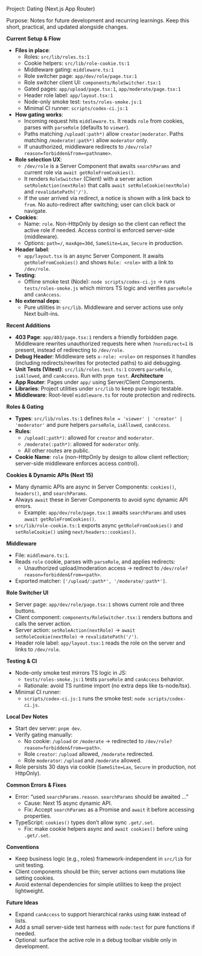 Project: Dating (Next.js App Router)

Purpose: Notes for future development and recurring learnings. Keep this short, practical, and updated alongside changes.

**Current Setup & Flow**
- **Files in place**:
  - Roles: `src/lib/roles.ts:1`
  - Cookie helpers: `src/lib/role-cookie.ts:1`
  - Middleware gating: `middleware.ts:1`
  - Role switcher page: `app/dev/role/page.tsx:1`
  - Role switcher client UI: `components/RoleSwitcher.tsx:1`
  - Gated pages: `app/upload/page.tsx:1`, `app/moderate/page.tsx:1`
  - Header role label: `app/layout.tsx:1`
  - Node-only smoke test: `tests/roles-smoke.js:1`
  - Minimal CI runner: `scripts/codex-ci.js:1`
- **How gating works**:
  - Incoming request hits `middleware.ts`. It reads `role` from cookies, parses with `parseRole` (defaults to `viewer`).
  - Paths matching `/upload(:path*)` allow `creator|moderator`. Paths matching `/moderate(:path*)` allow `moderator` only.
  - If unauthorized, middleware redirects to `/dev/role?reason=forbidden&from=<pathname>`.
- **Role selection UX**:
  - `/dev/role` is a Server Component that awaits `searchParams` and current role via `await getRoleFromCookies()`.
  - It renders `RoleSwitcher` (Client) with a server action `setRoleAction(nextRole)` that calls `await setRoleCookie(nextRole)` and `revalidatePath('/')`.
  - If the user arrived via redirect, a notice is shown with a link back to `from`. No auto-redirect after switching; user can click back or navigate.
- **Cookies**:
  - Name: `role`. Non-HttpOnly by design so the client can reflect the active role if needed. Access control is enforced server-side (middleware).
  - Options: `path=/`, `maxAge=30d`, `SameSite=Lax`, `Secure` in production.
- **Header label**:
  - `app/layout.tsx` is an async Server Component. It awaits `getRoleFromCookies()` and shows `Role: <role>` with a link to `/dev/role`.
- **Testing**:
  - Offline smoke test (Node): `node scripts/codex-ci.js` → runs `tests/roles-smoke.js` which mirrors TS logic and verifies `parseRole` and `canAccess`.
- **No external deps**:
  - Pure utilities in `src/lib`. Middleware and server actions use only Next built-ins.

**Recent Additions**
- **403 Page**: `app/403/page.tsx:1` renders a friendly forbidden page. Middleware rewrites unauthorized requests here when `?noredirect=1` is present, instead of redirecting to `/dev/role`.
- **Debug Header**: Middleware sets `x-role: <role>` on responses it handles (including redirects/rewrites for protected paths) to aid debugging.
- **Unit Tests (Vitest)**: `src/lib/roles.test.ts:1` covers `parseRole`, `isAllowed`, and `canAccess`. Run with `pnpm test`.
**Architecture**
- **App Router**: Pages under `app/` using Server/Client Components.
- **Libraries**: Project utilities under `src/lib` to keep pure logic testable.
- **Middleware**: Root-level `middleware.ts` for route protection and redirects.

**Roles & Gating**
- **Types**: `src/lib/roles.ts:1` defines `Role = 'viewer' | 'creator' | 'moderator'` and pure helpers `parseRole`, `isAllowed`, `canAccess`.
- **Rules**:
  - `/upload(:path*)`: allowed for `creator` and `moderator`.
  - `/moderate(:path*)`: allowed for `moderator` only.
  - All other routes are public.
- **Cookie Name**: `role` (non-HttpOnly by design to allow client reflection; server-side middleware enforces access control).

**Cookies & Dynamic APIs (Next 15)**
- Many dynamic APIs are async in Server Components: `cookies()`, `headers()`, and `searchParams`.
- Always `await` these in Server Components to avoid sync dynamic API errors.
  - Example: `app/dev/role/page.tsx:1` awaits `searchParams` and uses `await getRoleFromCookies()`.
- `src/lib/role-cookie.ts:1` exports async `getRoleFromCookies()` and `setRoleCookie()` using `next/headers::cookies()`.

**Middleware**
- File: `middleware.ts:1`.
- Reads `role` cookie, parses with `parseRole`, and applies redirects:
  - Unauthorized upload/moderation access → redirect to `/dev/role?reason=forbidden&from=<path>`.
- Exported matcher: `['/upload/:path*', '/moderate/:path*']`.

**Role Switcher UI**
- Server page: `app/dev/role/page.tsx:1` shows current role and three buttons.
- Client component: `components/RoleSwitcher.tsx:1` renders buttons and calls the server action.
- Server action: `setRoleAction(nextRole)` → `await setRoleCookie(nextRole)` → `revalidatePath('/')`.
- Header role label: `app/layout.tsx:1` reads the role on the server and links to `/dev/role`.

**Testing & CI**
- Node-only smoke test mirrors TS logic in JS:
  - `tests/roles-smoke.js:1` tests `parseRole` and `canAccess` behavior.
  - Rationale: avoid TS runtime import (no extra deps like ts-node/tsx).
- Minimal CI runner:
  - `scripts/codex-ci.js:1` runs the smoke test: `node scripts/codex-ci.js`.

**Local Dev Notes**
- Start dev server: `pnpm dev`.
- Verify gating manually:
  - No cookie: `/upload` or `/moderate` → redirected to `/dev/role?reason=forbidden&from=<path>`.
  - Role `creator`: `/upload` allowed, `/moderate` redirected.
  - Role `moderator`: `/upload` and `/moderate` allowed.
- Role persists 30 days via cookie (`SameSite=Lax`, `Secure` in production, not HttpOnly).

**Common Errors & Fixes**
- Error: “used `searchParams.reason`. `searchParams` should be awaited …”
  - Cause: Next 15 async dynamic API.
  - Fix: Accept `searchParams` as a Promise and `await` it before accessing properties.
- TypeScript: `cookies()` types don’t allow sync `.get/.set`.
  - Fix: make cookie helpers async and `await cookies()` before using `.get/.set`.

**Conventions**
- Keep business logic (e.g., roles) framework-independent in `src/lib` for unit testing.
- Client components should be thin; server actions own mutations like setting cookies.
- Avoid external dependencies for simple utilities to keep the project lightweight.

**Future Ideas**
- Expand `canAccess` to support hierarchical ranks using `RANK` instead of lists.
- Add a small server-side test harness with `node:test` for pure functions if needed.
- Optional: surface the active role in a debug toolbar visible only in development.
